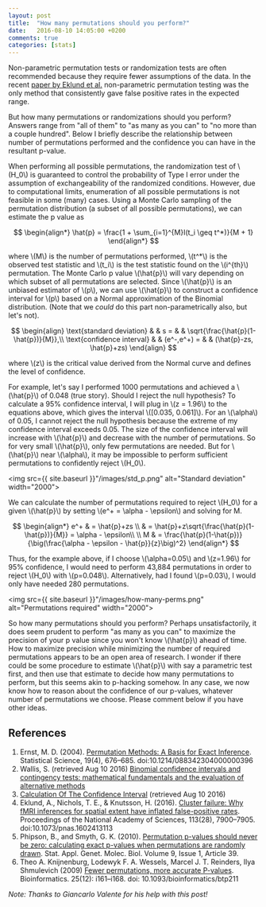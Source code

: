 ```yaml
---
layout: post
title:  "How many permutations should you perform?"
date:   2016-08-10 14:05:00 +0200
comments: true
categories: [stats]
---
```

Non-parametric permutation tests or randomization tests are often recommended because they require fewer assumptions of the data. In the recent [paper by Eklund et al.](http://www.pnas.org/content/113/28/7900.abstract) non-parametric permutation testing was the only method that consistently gave false positive rates in the expected range. 

But how many permutations or randomizations should you perform? Answers range from "all of them" to "as many as you can" to "no more than a couple hundred". Below I briefly describe the relationship between number of permutations performed and the confidence you can have in the resultant p-value. 

When performing all possible permutations, the randomization test of \\(H\_0\\) is guaranteed to control the probability of Type I error under the assumption of exchangeability of the randomized conditions. However, due to computational limits, enumeration of all possible permutations is not feasible in some (many) cases. Using a Monte Carlo sampling of the permutation distribution (a subset of all possible permutations), we can estimate the p value as

$$
\begin{align*}
\hat{p} = \frac{1 + \sum_{i=1}^{M}I(t_i \geq t^*)}{M + 1}
\end{align*}
$$

where \\(M\\) is the number of permutations performed, \\(t^*\\) is the observed test statistic and \\(t_i\\) is the test statistic found on the \\(i^{th}\\) permutation. The Monte Carlo p value \\(\hat{p}\\) will vary depending on which subset of all permutations are selected. Since \\(\hat{p}\\) is an unbiased estimator of \\(p\\), we can use \\(\hat{p}\\) to construct a confidence interval for \\(p\\) based on a Normal approximation of the Binomial distribution. (Note that we _could_ do this part non-parametrically also, but let's not). 

 $$
\begin{align}
\text{standard deviation} & & s = & & \sqrt{\frac{\hat{p}(1-\hat{p})}{M}},\\
\text{confidence interval} & & (e^-,e^+) = & & (\hat{p}-zs, \hat{p}+zs)
\end{align}
$$

where \\(z\\) is the critical value derived from the Normal curve and defines the level of confidence. 

For example, let's say I performed 1000 permutations and achieved a \\(\hat{p}\\) of 0.048 (true story). Should I reject the null hypothesis? To calculate a 95% confidence interval, I will plug in \\(z = 1.96\\) to the equations above, which gives the interval \\([0.035, 0.061]\\). For an \\(\alpha\\) of 0.05, I cannot reject the null hypothesis because the extreme of my confidence interval exceeds 0.05. The size of the confidence interval will increase with \\(\hat{p}\\) and decrease with the number of permutations. So for very small \\(\hat{p}\\), only few permutations are needed. But for \\(\hat{p}\\) near \\(\alpha\\), it may be impossible to perform sufficient permutations to confidently reject \\(H_0\\).  

<img src={{ site.baseurl }}"/images/std_p.png" alt="Standard deviation" width="2000">

We can calculate the number of permutations required to reject \\(H_0\\) for a given \\(\hat{p}\\) by setting \\(e^+ = \alpha - \epsilon\\) and solving for M.

$$
\begin{align*}
e^+ & = \hat{p}+zs \\
	& = \hat{p}+z\sqrt{\frac{\hat{p}(1-\hat{p})}{M}} = \alpha - \epsilon\\
\\
M & = \frac{\hat{p}(1-\hat{p})}{\big(\frac{\alpha - \epsilon - \hat{p}}{z}\big)^2}
\end{align*}
$$

Thus, for the example above, if I choose \\(\alpha=0.05\\) and \\(z=1.96\\) for 95% confidence, I would need to perform 43,884 permutations in order to reject \\(H_0\\) with \\(p=0.048\\). Alternatively, had I found \\(p=0.03\\), I would only have needed 280 permutations.

<img src={{ site.baseurl }}"/images/how-many-perms.png" alt="Permutations required" width="2000">

So how many permutations should you perform? Perhaps unsatisfactorily, it does seem prudent to perform "as many as you can" to maximize the precision of your p value since you won't know \\(\hat{p}\\) ahead of time. How to maximize precision while minimizing the number of required permutations appears to be an open area of research. I wonder if there could be some procedure to estimate \\(\hat{p}\\) with say a parametric test first, and then use that estimate to decide how many permutations to perform, but this seems akin to p-hacking somehow. In any case, we now know how to reason about the confidence of our p-values, whatever number of permutations we choose.  Please comment below if you have other ideas. 

## References

1. Ernst, M. D. (2004). [Permutation Methods: A Basis for Exact Inference](http://http://www.win.tue.nl/~rmcastro/AppStat2013/files/Ernst_Permutation.pdf). Statistical Science, 19(4), 676–685. doi:10.1214/088342304000000396
2. Wallis, S. (retrieved Aug 10 2016) [Binomial confidence intervals and contingency tests: mathematical fundamentals and the evaluation of alternative methods](http://http://www.ucl.ac.uk/english-usage/staff/sean/resources/binomialpoisson.pdf)
3. [Calculation Of The Confidence Interval](http://www.bioconsulting.com/calculation_of_the_confidence_interval.htm) (retrieved Aug 10 2016)
4. Eklund, A., Nichols, T. E., & Knutsson, H. (2016). [Cluster failure: Why fMRI inferences for spatial extent have inflated false-positive rates](http://www.pnas.org/content/113/28/7900.abstract). Proceedings of the National Academy of Sciences, 113(28), 7900–7905. doi:10.1073/pnas.1602413113
5. Phipson, B., and Smyth, G. K. (2010). [Permutation p-values should never be zero: calculating exact p-values when permutations are randomly drawn](http://www.statsci.org/webguide/smyth/pubs/permp.pdf). Stat. Appl. Genet. Molec. Biol. Volume 9, Issue 1, Article 39.
6. Theo A. Knijnenburg, Lodewyk F. A. Wessels, Marcel J. T. Reinders, Ilya Shmulevich (2009) [Fewer permutations, more accurate P-values](http://www.ncbi.nlm.nih.gov/pmc/articles/PMC2687965/). Bioinformatics.  25(12): i161–i168. doi: 10.1093/bioinformatics/btp211

*Note: Thanks to Giancarlo Valente for his help with this post!*


